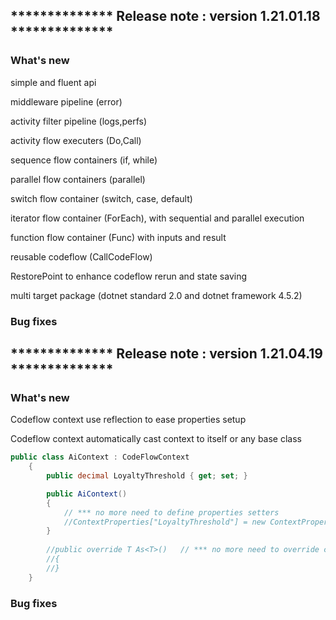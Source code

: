 ## ************** Release note : version 1.21.01.18 **************
###  What's new 
simple and fluent api 

middleware pipeline (error)

activity filter pipeline (logs,perfs)

activity flow executers (Do,Call)

sequence flow containers (if, while)

parallel flow containers (parallel)

switch flow container (switch, case, default) 

iterator flow container (ForEach), with sequential and parallel execution

function flow container (Func) with inputs and result

reusable codeflow (CallCodeFlow)

RestorePoint to enhance codeflow rerun and state saving

multi target package (dotnet standard 2.0 and dotnet framework 4.5.2)


### Bug fixes 



## ************** Release note : version 1.21.04.19 **************
### What's new 
Codeflow context use reflection to ease properties setup 

Codeflow context automatically cast context to itself or any base class

```c# 
public class AiContext : CodeFlowContext
    { 
        public decimal LoyaltyThreshold { get; set; } 

        public AiContext()
        { 
		    // *** no more need to define properties setters
            //ContextProperties["LoyaltyThreshold"] = new ContextProperty(() => LoyaltyThreshold, (obj) => { LoyaltyThreshold = (decimal)obj; }); 
        }
		
        //public override T As<T>()   // *** no more need to override context cast method by default
        //{ 
        //}
    }
``` 

### Bug fixes 



 
 

 
